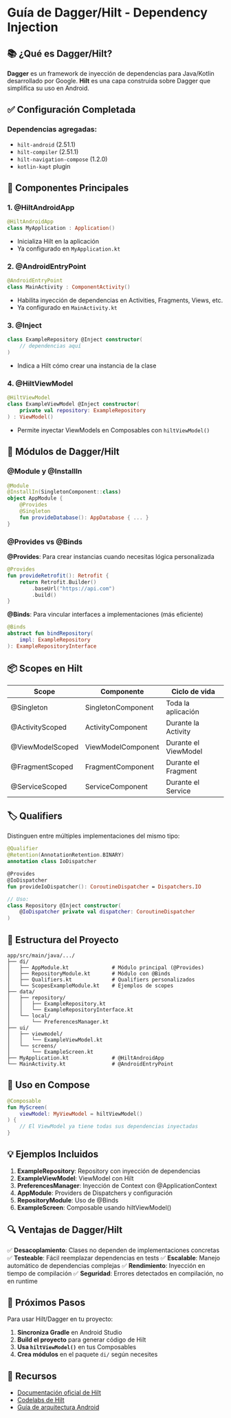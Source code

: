 # Guía de Dagger/Hilt - Dependency Injection

## 📚 ¿Qué es Dagger/Hilt?

**Dagger** es un framework de inyección de dependencias para Java/Kotlin desarrollado por Google.
**Hilt** es una capa construida sobre Dagger que simplifica su uso en Android.

## ✅ Configuración Completada

### Dependencias agregadas:
- `hilt-android` (2.51.1)
- `hilt-compiler` (2.51.1)
- `hilt-navigation-compose` (1.2.0)
- `kotlin-kapt` plugin

## 🎯 Componentes Principales

### 1. @HiltAndroidApp
```kotlin
@HiltAndroidApp
class MyApplication : Application()
```
- Inicializa Hilt en la aplicación
- Ya configurado en `MyApplication.kt`

### 2. @AndroidEntryPoint
```kotlin
@AndroidEntryPoint
class MainActivity : ComponentActivity()
```
- Habilita inyección de dependencias en Activities, Fragments, Views, etc.
- Ya configurado en `MainActivity.kt`

### 3. @Inject
```kotlin
class ExampleRepository @Inject constructor(
    // dependencias aquí
)
```
- Indica a Hilt cómo crear una instancia de la clase

### 4. @HiltViewModel
```kotlin
@HiltViewModel
class ExampleViewModel @Inject constructor(
    private val repository: ExampleRepository
) : ViewModel()
```
- Permite inyectar ViewModels en Composables con `hiltViewModel()`

## 🔧 Módulos de Dagger/Hilt

### @Module y @InstallIn
```kotlin
@Module
@InstallIn(SingletonComponent::class)
object AppModule {
    @Provides
    @Singleton
    fun provideDatabase(): AppDatabase { ... }
}
```

### @Provides vs @Binds

**@Provides**: Para crear instancias cuando necesitas lógica personalizada
```kotlin
@Provides
fun provideRetrofit(): Retrofit {
    return Retrofit.Builder()
        .baseUrl("https://api.com")
        .build()
}
```

**@Binds**: Para vincular interfaces a implementaciones (más eficiente)
```kotlin
@Binds
abstract fun bindRepository(
    impl: ExampleRepository
): ExampleRepositoryInterface
```

## 📦 Scopes en Hilt

| Scope | Componente | Ciclo de vida |
|-------|-----------|---------------|
| @Singleton | SingletonComponent | Toda la aplicación |
| @ActivityScoped | ActivityComponent | Durante la Activity |
| @ViewModelScoped | ViewModelComponent | Durante el ViewModel |
| @FragmentScoped | FragmentComponent | Durante el Fragment |
| @ServiceScoped | ServiceComponent | Durante el Service |

## 🏷️ Qualifiers

Distinguen entre múltiples implementaciones del mismo tipo:

```kotlin
@Qualifier
@Retention(AnnotationRetention.BINARY)
annotation class IoDispatcher

@Provides
@IoDispatcher
fun provideIoDispatcher(): CoroutineDispatcher = Dispatchers.IO

// Uso:
class Repository @Inject constructor(
    @IoDispatcher private val dispatcher: CoroutineDispatcher
)
```

## 📁 Estructura del Proyecto

```
app/src/main/java/.../
├── di/
│   ├── AppModule.kt              # Módulo principal (@Provides)
│   ├── RepositoryModule.kt       # Módulo con @Binds
│   ├── Qualifiers.kt             # Qualifiers personalizados
│   └── ScopesExampleModule.kt    # Ejemplos de scopes
├── data/
│   ├── repository/
│   │   ├── ExampleRepository.kt
│   │   └── ExampleRepositoryInterface.kt
│   └── local/
│       └── PreferencesManager.kt
├── ui/
│   ├── viewmodel/
│   │   └── ExampleViewModel.kt
│   └── screens/
│       └── ExampleScreen.kt
├── MyApplication.kt              # @HiltAndroidApp
└── MainActivity.kt               # @AndroidEntryPoint
```

## 🚀 Uso en Compose

```kotlin
@Composable
fun MyScreen(
    viewModel: MyViewModel = hiltViewModel()
) {
    // El ViewModel ya tiene todas sus dependencias inyectadas
}
```

## 💡 Ejemplos Incluidos

1. **ExampleRepository**: Repository con inyección de dependencias
2. **ExampleViewModel**: ViewModel con Hilt
3. **PreferencesManager**: Inyección de Context con @ApplicationContext
4. **AppModule**: Providers de Dispatchers y configuración
5. **RepositoryModule**: Uso de @Binds
6. **ExampleScreen**: Composable usando hiltViewModel()

## 🔍 Ventajas de Dagger/Hilt

✅ **Desacoplamiento**: Clases no dependen de implementaciones concretas
✅ **Testeable**: Fácil reemplazar dependencias en tests
✅ **Escalable**: Manejo automático de dependencias complejas
✅ **Rendimiento**: Inyección en tiempo de compilación
✅ **Seguridad**: Errores detectados en compilación, no en runtime

## 📖 Próximos Pasos

Para usar Hilt/Dagger en tu proyecto:

1. **Sincroniza Gradle** en Android Studio
2. **Build el proyecto** para generar código de Hilt
3. **Usa `hiltViewModel()`** en tus Composables
4. **Crea módulos** en el paquete `di/` según necesites

## 🔗 Recursos

- [Documentación oficial de Hilt](https://dagger.dev/hilt/)
- [Codelabs de Hilt](https://developer.android.com/codelabs/android-hilt)
- [Guía de arquitectura Android](https://developer.android.com/topic/architecture)

